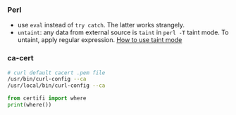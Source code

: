 

### Perl
- use `eval` instead of `try catch`. The latter works strangely.
- `untaint`: any data from external source is `taint` in `perl -T` taint mode. To untaint, apply regular expression. [How to use taint mode](http://www.perlmeme.org/howtos/secure_code/taint.html)


### ca-cert 

```bash
# curl default cacert .pem file
/usr/bin/curl-config --ca
/usr/local/bin/curl-config --ca
```

```python
from certifi import where
print(where())
```
